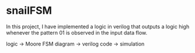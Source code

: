 # snailFSM
In this project, I have implemented a logic in verilog that outputs a logic high whenever the pattern 01 is observed in the input data flow.

logic -> Moore FSM diagram -> verilog code -> simulation
